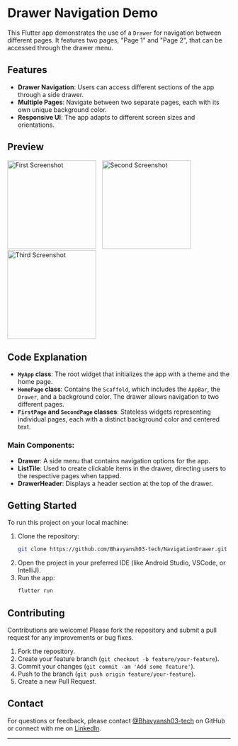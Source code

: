# Drawer Navigation Demo

This Flutter app demonstrates the use of a `Drawer` for navigation between different pages. It features two pages, "Page 1" and "Page 2", that can be accessed through the drawer menu.

## Features
- **Drawer Navigation**: Users can access different sections of the app through a side drawer.
- **Multiple Pages**: Navigate between two separate pages, each with its own unique background color.
- **Responsive UI**: The app adapts to different screen sizes and orientations.

## Preview
<img src="https://github.com/user-attachments/assets/997cf27c-1af1-4831-be56-0fd3df4dffc9" alt="First Screenshot" style="width: 200px; height: auto; margin-right: 10px;">
<img src="https://github.com/user-attachments/assets/af9ac45a-8b93-4303-b798-472bb9f5867d" alt="Second Screenshot" style="width: 200px; height: auto; margin-right: 10px;">
<img src="https://github.com/user-attachments/assets/0a84d9da-2610-4e06-829d-53cd034a4b7f" alt="Third Screenshot" style="width: 200px; height: auto;">

## Code Explanation

- **`MyApp` class**: The root widget that initializes the app with a theme and the home page.
- **`HomePage` class**: Contains the `Scaffold`, which includes the `AppBar`, the `Drawer`, and a background color. The drawer allows navigation to two different pages.
- **`FirstPage` and `SecondPage` classes**: Stateless widgets representing individual pages, each with a distinct background color and centered text.

### Main Components:
- **Drawer**: A side menu that contains navigation options for the app.
- **ListTile**: Used to create clickable items in the drawer, directing users to the respective pages when tapped.
- **DrawerHeader**: Displays a header section at the top of the drawer.

## Getting Started

To run this project on your local machine:

1. Clone the repository:
   ```bash
   git clone https://github.com/Bhavyansh03-tech/NavigationDrawer.git
   ```
2. Open the project in your preferred IDE (like Android Studio, VSCode, or IntelliJ).
3. Run the app:
   ```bash
   flutter run
   ```

## Contributing

Contributions are welcome! Please fork the repository and submit a pull request for any improvements or bug fixes.

1. Fork the repository.
2. Create your feature branch (`git checkout -b feature/your-feature`).
3. Commit your changes (`git commit -am 'Add some feature'`).
4. Push to the branch (`git push origin feature/your-feature`).
5. Create a new Pull Request.

## Contact

For questions or feedback, please contact [@Bhavyansh03-tech](https://github.com/Bhavyansh03-tech) on GitHub or connect with me on [LinkedIn](https://www.linkedin.com/in/bhavyansh03/).

---
